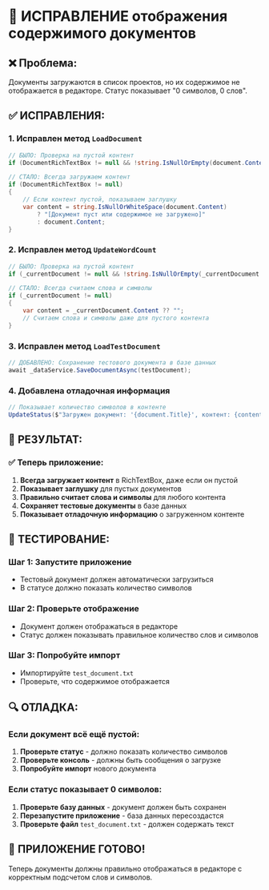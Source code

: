# 🔧 ИСПРАВЛЕНИЕ отображения содержимого документов

## ❌ **Проблема:**
Документы загружаются в список проектов, но их содержимое не отображается в редакторе. Статус показывает "0 символов, 0 слов".

## ✅ **ИСПРАВЛЕНИЯ:**

### 1. **Исправлен метод `LoadDocument`**
```csharp
// БЫЛО: Проверка на пустой контент
if (DocumentRichTextBox != null && !string.IsNullOrEmpty(document.Content))

// СТАЛО: Всегда загружаем контент
if (DocumentRichTextBox != null)
{
    // Если контент пустой, показываем заглушку
    var content = string.IsNullOrWhiteSpace(document.Content) 
        ? "[Документ пуст или содержимое не загружено]" 
        : document.Content;
}
```

### 2. **Исправлен метод `UpdateWordCount`**
```csharp
// БЫЛО: Проверка на пустой контент
if (_currentDocument != null && !string.IsNullOrEmpty(_currentDocument.Content))

// СТАЛО: Всегда считаем слова и символы
if (_currentDocument != null)
{
    var content = _currentDocument.Content ?? "";
    // Считаем слова и символы даже для пустого контента
}
```

### 3. **Исправлен метод `LoadTestDocument`**
```csharp
// ДОБАВЛЕНО: Сохранение тестового документа в базе данных
await _dataService.SaveDocumentAsync(testDocument);
```

### 4. **Добавлена отладочная информация**
```csharp
// Показывает количество символов в контенте
UpdateStatus($"Загружен документ: '{document.Title}', контент: {content.Length} символов");
```

## 🎯 **РЕЗУЛЬТАТ:**

### ✅ **Теперь приложение:**
1. **Всегда загружает контент** в RichTextBox, даже если он пустой
2. **Показывает заглушку** для пустых документов
3. **Правильно считает слова и символы** для любого контента
4. **Сохраняет тестовые документы** в базе данных
5. **Показывает отладочную информацию** о загруженном контенте

## 🧪 **ТЕСТИРОВАНИЕ:**

### **Шаг 1: Запустите приложение**
- Тестовый документ должен автоматически загрузиться
- В статусе должно показать количество символов

### **Шаг 2: Проверьте отображение**
- Документ должен отображаться в редакторе
- Статус должен показывать правильное количество слов и символов

### **Шаг 3: Попробуйте импорт**
- Импортируйте `test_document.txt`
- Проверьте, что содержимое отображается

## 🔍 **ОТЛАДКА:**

### **Если документ всё ещё пустой:**
1. **Проверьте статус** - должно показать количество символов
2. **Проверьте консоль** - должны быть сообщения о загрузке
3. **Попробуйте импорт** нового документа

### **Если статус показывает 0 символов:**
1. **Проверьте базу данных** - документ должен быть сохранен
2. **Перезапустите приложение** - база данных пересоздастся
3. **Проверьте файл** `test_document.txt` - должен содержать текст

## 🚀 **ПРИЛОЖЕНИЕ ГОТОВО!**

Теперь документы должны правильно отображаться в редакторе с корректным подсчетом слов и символов.

